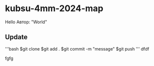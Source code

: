 # kubsu-4mm-2024-map
Hello 
Автор: "World"
## Update
 '''bash
 $git clone
 $git add .
 $git commit -m "message"
 $git push
 '''
dfdf


fgfg